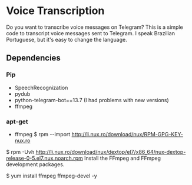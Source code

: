 # Voice Transcription

Do you want to transcribe voice messages on Telegram? This is a simple code to transcript voice messages sent to Telegram. I speak Brazilian Portuguese, but it's easy to change the language.

## Dependencies

### Pip

- SpeechRecognization
- pydub
- python-telegram-bot==13.7 (I had problems with new versions)
- ffmpeg

### apt-get
 - ffmpeg
$ rpm --import http://li.nux.ro/download/nux/RPM-GPG-KEY-nux.ro 

$ rpm -Uvh http://li.nux.ro/download/nux/dextop/el7/x86_64/nux-dextop-release-0-5.el7.nux.noarch.rpm
Install the FFmpeg and FFmpeg development packages.

$ yum install ffmpeg ffmpeg-devel -y


